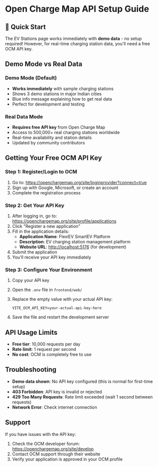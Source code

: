 # Open Charge Map API Setup Guide

## 🚀 Quick Start

The EV Stations page works immediately with **demo data** - no setup required! However, for real-time charging station data, you'll need a free OCM API key.

## Demo Mode vs Real Data

### Demo Mode (Default)
- **Works immediately** with sample charging stations
- Shows 3 demo stations in major Indian cities
- Blue info message explaining how to get real data
- Perfect for development and testing

### Real Data Mode
- **Requires free API key** from Open Charge Map
- Access to 500,000+ real charging stations worldwide
- Real-time availability and station details
- Updated by community contributors

## Getting Your Free OCM API Key

### Step 1: Register/Login to OCM

1. Go to: <https://openchargemap.org/site/loginprovider?connect=true>
2. Sign up with Google, Microsoft, or create an account
3. Complete the registration process

### Step 2: Get Your API Key

1. After logging in, go to: <https://openchargemap.org/site/profile/applications>
2. Click "Register a new application"
3. Fill in the application details:
   - **Application Name**: FlexiEV SmartEV Platform
   - **Description**: EV charging station management platform
   - **Website URL**: <http://localhost:5176> (for development)
4. Submit the application
5. You'll receive your API key immediately

### Step 3: Configure Your Environment

1. Copy your API key
2. Open the `.env` file in `frontend/web/`
3. Replace the empty value with your actual API key:

   ```env
   VITE_OCM_API_KEY=your-actual-api-key-here
   ```

4. Save the file and restart the development server

## API Usage Limits

- **Free tier**: 10,000 requests per day
- **Rate limit**: 1 request per second
- **No cost**: OCM is completely free to use

## Troubleshooting

- **Demo data shown**: No API key configured (this is normal for first-time setup)
- **403 Forbidden**: API key is invalid or rejected
- **429 Too Many Requests**: Rate limit exceeded (wait 1 second between requests)
- **Network Error**: Check internet connection

## Support

If you have issues with the API key:

1. Check the OCM developer forum: <https://openchargemap.org/site/develop>
2. Contact OCM support through their website
3. Verify your application is approved in your OCM profile